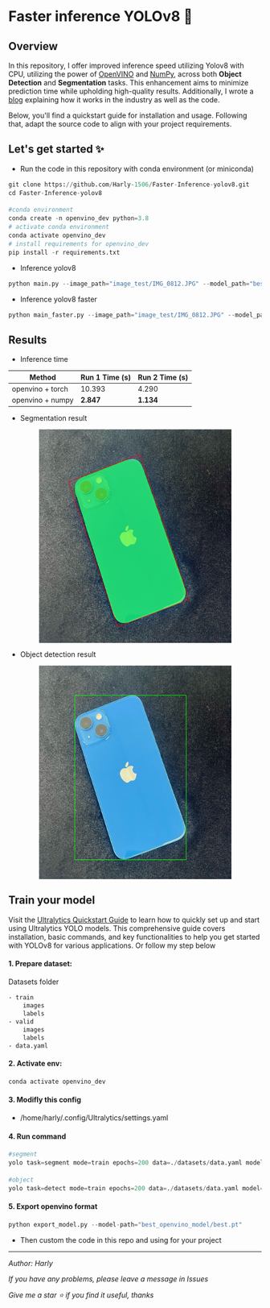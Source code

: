 # Faster inference YOLOv8 🚀

## Overview

In this repository, I offer improved inference speed utilizing Yolov8 with CPU, utilizing the power of [OpenVINO](https://github.com/openvinotoolkit/openvino) and [NumPy](https://numpy.org), across both **Object Detection** and **Segmentation** tasks. This enhancement aims to minimize prediction time while upholding high-quality results. Additionally, I wrote a [blog](https://harlystudy.com/faster-inference-yolov8-for-object-detection-and-segmentation) explaining how it works in the industry as well as the code.

Below, you'll find a quickstart guide for installation and usage. Following that, adapt the source code to align with your project requirements.

## Let's get started ✨ 
- Run the code in this repository with conda environment (or miniconda)
```python
git clone https://github.com/Harly-1506/Faster-Inference-yolov8.git
cd Faster-Inference-yolov8

#conda environment 
conda create -n openvino_dev python=3.8 
# activate conda environment 
conda activate openvino_dev
# install requirements for openvino_dev
pip install -r requirements.txt
```
- Inference yolov8
```python
python main.py --image_path="image_test/IMG_0812.JPG" --model_path="best_openvino_model/openvino_model_yolov8.xml" --output_path="debug/result"
```
- Inference yolov8 faster
```python
python main_faster.py --image_path="image_test/IMG_0812.JPG" --model_path="best_openvino_model/openvino_model_yolov8.xml" --output_path="debug/result_faster"
```
## Results
- Inference time
  
| Method           | Run 1 Time (s) | Run 2 Time (s) |
|------------------|----------------|----------------|
| openvino + torch | 10.393            | 4.290            |
| openvino + numpy | **2.847**            | **1.134**            |
 
- Segmentation result

<img style="display: block;-webkit-user-select: none;margin: auto;cursor: zoom-in;background-color: hsl(0, 0%, 90%);transition: background-color 300ms;" src="https://raw.githubusercontent.com/Harly-1506/Faster-Inference-yolov8/main/debug/result_faster/image_with_masks.jpg?token=GHSAT0AAAAAAB4F4XQWNYF25ZJ5SBKLBRTQZSIPCWA" width="383" height="424"> 
 
- Object detection result

<img style="display: block;-webkit-user-select: none;margin: auto;cursor: zoom-in;background-color: hsl(0, 0%, 90%);transition: background-color 300ms;" src="https://raw.githubusercontent.com/Harly-1506/Faster-Inference-yolov8/main/debug/result_faster/image_with_bbox.jpg?token=GHSAT0AAAAAAB4F4XQWFZSRFOJWDLWQ3HQ2ZSIPHWQ" width="383" height="424">

## Train your model
Visit the [Ultralytics Quickstart Guide](https://docs.ultralytics.com/quickstart/) to learn how to quickly set up and start using Ultralytics YOLO models. This comprehensive guide covers installation, basic commands, and key functionalities to help you get started with YOLOv8 for various applications. Or follow my step below
#### 1. Prepare dataset:
Datasets folder

    - train
        images
        labels
    - valid
        images
        labels
    - data.yaml


#### 2. Activate env:
```python
conda activate openvino_dev
```
#### 3. Modifly this config 
   
 - /home/harly/.config/Ultralytics/settings.yaml
   
#### 4. Run command
```python
#segment
yolo task=segment mode=train epochs=200 data=./datasets/data.yaml model=yolov8x-seg.pt imgsz=640 batch=16 patience=0 device=0

#object
yolo task=detect mode=train epochs=200 data=./datasets/data.yaml model=yolov8x.pt imgsz=640 batch=16 patience=0 device=0
```
#### 5. Export openvino format
```python
python export_model.py --model-path="best_openvino_model/best.pt"
```
- Then custom the code in this repo and using for your project


___

*Author: Harly*

*If you have any problems, please leave a message in Issues*

*Give me a star :star: if you find it useful, thanks*
